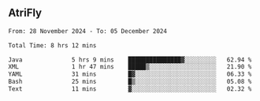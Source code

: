 ## AtriFly

<!--START_SECTION:waka-->

```txt
From: 28 November 2024 - To: 05 December 2024

Total Time: 8 hrs 12 mins

Java              5 hrs 9 mins    ███████████████▓░░░░░░░░░   62.94 %
XML               1 hr 47 mins    █████▒░░░░░░░░░░░░░░░░░░░   21.90 %
YAML              31 mins         █▓░░░░░░░░░░░░░░░░░░░░░░░   06.33 %
Bash              25 mins         █▒░░░░░░░░░░░░░░░░░░░░░░░   05.08 %
Text              11 mins         ▓░░░░░░░░░░░░░░░░░░░░░░░░   02.32 %
```

<!--END_SECTION:waka-->

